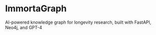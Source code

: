 # ImmortaGraph
AI-powered knowledge graph for longevity research, built with FastAPI, Neo4j, and GPT-4
